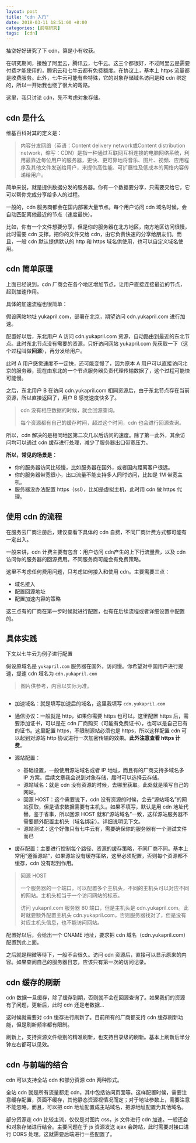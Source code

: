 ```yaml
---
layout: post
title: "cdn 入门"
date: 2018-03-11 18:51:00 +8:00
categories: [前端研究]
tags:  [cdn]
---
```


抽空好好研究了下 cdn，算是小有收获。

在研究期间，接触了阿里云，腾讯云，七牛云。这三个都很好，不过阿里云是需要付费才能使用的，腾讯云和七牛云都有免费额度。在协议上，基本上 https 流量都是收费服务。此外，七牛云可能有些特殊，它的对象存储域名访问是和 cdn  绑定的，所以一开始我也绕了很大的弯路。

这里，我只讨论 cdn，先不考虑对象存储。

## cdn 是什么

维基百科对其的定义是：

> 内容分发网络（英语：Content delivery network或Content distribution network，缩写：CDN）是指一种通过互联网互相连接的电脑网络系统，利用最靠近每位用户的服务器，更快、更可靠地将音乐、图片、视频、应用程序及其他文件发送给用户，来提供高性能、可扩展性及低成本的网络内容传递给用户。

简单来说，就是提供数据分发的服务器。你有一个数据要分享，只需要交给它，它可以帮你完成分享给多人的过程。

一般的，cdn 服务商都会在国内部署大量节点。每个用户访问 cdn 域名时候，会自动匹配离他最近的节点（速度最快）。

比如，你有一个文件想要分享，但是你的服务器在北方地区，南方地区访问很慢，此时需要 cdn 支撑。把你的文件交给 cdn，由它负责快速的分享给朋友们。而且，一般 cdn 默认提供默认的 http 和 https 域名供使用，也可以自定义域名使用。

## cdn 简单原理

上面已经说到，cdn 厂商会在各个地区增加节点，让用户直接连接最近的节点，起到加速作用。

具体的加速流程也很简单：

假设网站地址 yukapril.com，部署在北京，期望访问 cdn.yukapril.com 进行加速。

配置好以后，东北用户 A 访问 cdn.yukapril.com 资源，自动路由到最近的东北节点。此时东北节点没有需要的资源，只好访问网站 yukapril.com 先获取一下（这个过程叫做**回源**），再分发给用户。

此时 A 用户感觉速度不一定快，还可能变慢了，因为原本 A 用户可以直接访问北京的服务器，现在由东北的一个节点服务器负责代理传输数据了，这个过程可能快可能慢。

之后，东北用户 B 在访问 cdn.yukapril.com 相同资源后，由于东北节点存在当前资源，所以直接返回了，用户 B 感觉速度快多了。

> cdn 没有相应数据的时候，就会回源查询。
>
> 每个资源都有自己的缓存时间，超过这个时间，cdn 也会进行回源查询。

所以，cdn 解决的是相同地区第二次几以后访问的速度。除了第一此外，其余访问均可以通过 cdn 缓存进行处理，减少了服务器出口带宽压力。

**所以，常见的场景是：**

- 你的服务器访问比较慢，比如服务器在国外，或者国内距离客户很远。
- 你的服务器带宽很小，出口流量不能支持多人同时访问，比如是 1M 带宽主机。
- 服务器没办法配置 https（ssl），比如是虚拟主机，此时用 cdn 做 https 代理。

## 使用 cdn 的流程

在服务云厂商注册后，建议查看下具体的 cdn 自费，不同厂商计费方式都可能有一定出入。

一般来讲，cdn 计费主要有包含：用户访问 cdn产生的上下行流量费，以及 cdn 访问你的服务器的回源费用。不同服务商可能会有免费策略。

这里不考虑任何费用问题，只考虑如何接入和使用 cdn。主要需要三点：

* 域名接入
* 配置回源地址
* 配置加速内容的策略

这三点有的厂商在第一步时候就进行配置，也有在后续流程或者详细设置中配置的。

## 具体实践

下文以七牛云为例子进行配置

假设原域名是 `yukapril.com` 服务器在国外，访问慢。你希望对中国用户进行提速，提速 cdn 域名为 `cdn.yukapril.com`

> 图片供参考，内容以实际为准。

![]()

* 加速域名：就是填写加速后的域名，这里我填写 `cdn.yukapril.com`

* 通信协议：一般就是 http，如果你需要 https 也可以。这里配置 https 后，需要添加证书，可以是在 cdn 厂商购买（可能有免费证书），也可以是自己已有的证书。这里配置 https，不限制源站必须也是 https，所以这样配置 cdn 可以起到对源站 http 协议进行一次加密传输的效果。**此外注意查看 https 计费**。

* 源站配置：

  * 基础设置，一般使用源站域名或者 IP 地址，而且有的厂商支持多域名多 IP 方案。后续文章我会说到对象存储，届时可以选择云存储。
  * 源站域名：就是 cdn 没有资源的时候，去哪里获取。此处就是填写自己的网站。
  * 回源 HOST：这个需要说下，cdn 没有资源的时候，会去“源站域名”的网站获取，但是请求数据需要有主机头。如果不填写，默认是用 cdn 地址代替。鉴于省事，所以回源 HOST 就和“源站域名”一致，这样源站服务器不需要额外配置主机头（域名绑定）。详细说明见下文。
  * 源站测试：这个好像只有七牛云有，需要确保你的服务器有一个测试文件而已
* 缓存配置：主要进行控制每个路径、资源的缓存策略，不同厂商不同。基本上常用“遵循源站”，如果源站没有缓存策略，这里必须配置，否则每个资源都不缓存，cdn 没有起到作用。


> 回源 HOST
>
> 一个服务器的一个端口，可以配置多个主机头，不同的主机头可以对应不同的网站。主机头相当于一个访问网站的标志。
>
> 访问 yukapril.com 服务器 80 端口，但是主机头是 cdn.yukapril.com。此时就要额外配置主机头 cdn.yukapril.com，否则服务器找对了，但是没有对应主机头信息，也不能访问网站。

配置好以后，会给出一个 CNAME 地址，要求把 cdn 域名（cdn.yukapril.com）配置到此上面。

之后就是稍微等待下，一般不会很久。访问 cdn 资源后，直接可以显示原来的内容。如果查阅自己的服务器日志，应该只有第一次的访问记录。

## cdn 缓存的刷新

cdn 数据一旦缓存，除了缓存到期，否则就不会在回源查询了。如果我们的资源有了问题，更新后，此时 cdn 还是老数据...

这时候就需要对 cdn 缓存进行刷新了。目前所有的厂商都支持 cdn 缓存刷新功能，但是刷新频率都有限制。

刷新上，支持资源文件级别的精准刷新，也支持目录级的刷新。基本上刷新后半分钟左右都可以见效。

## cdn 与前端的结合

cdn 可以支持全站 cdn 和部分资源 cdn 两种形式。

全站 cdn 就是所有流量都走 cdn，其中包括访问页面等。这样配置时候，需要注意缓存配置，页面不缓存，其他静态资源视情况而定；对于地址参数上，需要注意不能忽略。而且，可以把 cdn 地址配置成主站域名，把源地址配置为其他域名。

部分资源走 cdn 比较主流，仅仅是对图片 css，js 文件进行 cdn 加速。一般还会和对象存储进行结合。主要问题在于 js 资源发送 ajax 会跨站，此时需要对接口进行 CORS 处理。这就需要后端进行一些配置了。
